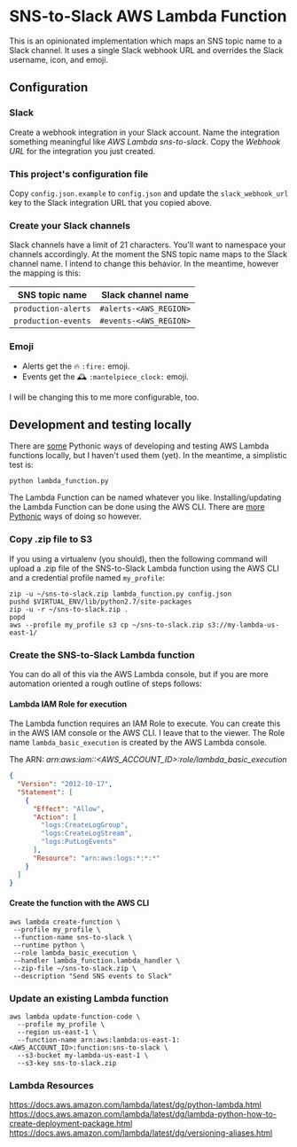 # SNS-to-Slack AWS Lambda Function

This is an opinionated implementation which maps an SNS topic name to a Slack channel.
It uses a single Slack webhook URL and overrides the Slack username, icon, and emoji.


## Configuration

### Slack
Create a webhook integration in your Slack account.
Name the integration something meaningful like *AWS Lambda sns-to-slack*.
Copy the *Webhook URL* for the integration you just created.

### This project's configuration file

Copy `config.json.example` to `config.json` and update the `slack_webhook_url` key to the Slack integration URL that you copied above.

### Create your Slack channels

Slack channels have a limit of 21 characters.
You'll want to namespace your channels accordingly.
At the moment the SNS topic name maps to the Slack channel name.
I intend to change this behavior.
In the meantime, however the mapping is this:

| SNS topic name | Slack channel name |
| --- | --- |
| `production-alerts` | `#alerts-<AWS_REGION>` |
| `production-events` | `#events-<AWS_REGION>` |


### Emoji

* Alerts get the :fire: `:fire:` emoji.
* Events get the :mantelpiece_clock: `:mantelpiece_clock:` emoji.

I will be changing this to me more configurable, too.

## Development and testing locally

There are [some](https://github.com/HDE/python-lambda-local) Pythonic ways of developing and testing AWS Lambda functions locally, but I haven't used them (yet).
In the meantime, a simplistic test is:

```shell
python lambda_function.py
```

The Lambda Function can be named whatever you like. 
Installing/updating the Lambda Function can be done using the AWS CLI.
There are [more](https://github.com/gene1wood/cfnlambda) [Pythonic](https://github.com/PitchBook/pylambda) ways of doing so however.

### Copy .zip file to S3

If you using a virtualenv (you should), then the following command will upload a .zip file of the SNS-to-Slack Lambda function using the AWS CLI and a credential profile named `my_profile`:

```shell
zip -u ~/sns-to-slack.zip lambda_function.py config.json
pushd $VIRTUAL_ENV/lib/python2.7/site-packages
zip -u -r ~/sns-to-slack.zip .
popd
aws --profile my_profile s3 cp ~/sns-to-slack.zip s3://my-lambda-us-east-1/
```

### Create the SNS-to-Slack Lambda function

You can do all of this via the AWS Lambda console, but if you are more automation oriented a rough outline of steps follows:

#### Lambda IAM Role for execution

The Lambda function requires an IAM Role to execute. 
You can create this in the AWS IAM console or the AWS CLI. 
I leave that to the viewer.
The Role name `lambda_basic_execution` is created by the AWS Lambda console. 

The ARN: *arn:aws:iam::<AWS_ACCOUNT_ID>:role/lambda_basic_execution*

```json
{
  "Version": "2012-10-17",
  "Statement": [
    {
      "Effect": "Allow",
      "Action": [
        "logs:CreateLogGroup",
        "logs:CreateLogStream",
        "logs:PutLogEvents"
      ],
      "Resource": "arn:aws:logs:*:*:*"
    }
  ]
}
```
#### Create the function with the AWS CLI

```shell
aws lambda create-function \
 --profile my_profile \
 --function-name sns-to-slack \
 --runtime python \
 --role lambda_basic_execution \
 --handler lambda_function.lambda_handler \
 --zip-file ~/sns-to-slack.zip \
 --description "Send SNS events to Slack"
 ```

### Update an existing Lambda function

```shell
aws lambda update-function-code \
  --profile my_profile \
  --region us-east-1 \
  --function-name arn:aws:lambda:us-east-1:<AWS_ACCOUNT_ID>:function:sns-to-slack \
  --s3-bucket my-lambda-us-east-1 \
  --s3-key sns-to-slack.zip
```

### Lambda Resources
https://docs.aws.amazon.com/lambda/latest/dg/python-lambda.html
https://docs.aws.amazon.com/lambda/latest/dg/lambda-python-how-to-create-deployment-package.html
https://docs.aws.amazon.com/lambda/latest/dg/versioning-aliases.html
